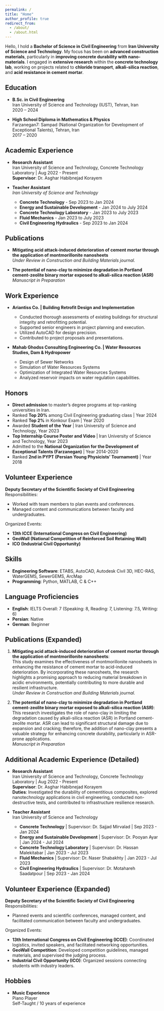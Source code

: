 ```yaml
---
permalink: /
title: "Home"
author_profile: true
redirect_from: 
  - /about/
  - /about.html
---
```


Hello, I hold a **Bachelor of Science in Civil Engineering** from **Iran University of Science and Technology**. My focus has been on **advanced construction materials**, particularly in **improving concrete durability with nano-materials**. I engaged in **extensive research** within the **concrete technology lab**, working on projects related to **chloride transport**, **alkali-silica reaction**, and **acid resistance in cement mortar**.

## Education

- **B.Sc. in Civil Engineering**  
  Iran University of Science and Technology (IUST), Tehran, Iran  
  2020 – 2024

- **High School Diploma in Mathematics & Physics**  
  Farzanegan7: Sampad (National Organization for Development of Exceptional Talents), Tehran, Iran  
  2017 – 2020

## Academic Experience

- **Research Assistant**  
  Iran University of Science and Technology, Concrete Technology Laboratory | Aug 2022 - Present  
  **Supervisor**: Dr. Asghar Habibnejad Korayem

- **Teacher Assistant**  
  *Iran University of Science and Technology*
  - **Concrete Technology** - Sep 2023 to Jan 2024
  - **Energy and Sustainable Development** - Jan 2024 to July 2024
  - **Concrete Technology Laboratory** - Jan 2023 to July 2023
  - **Fluid Mechanics** - Jan 2023 to July 2023
  - **Civil Engineering Hydraulics** - Sep 2023 to Jan 2024


## Publications

- **Mitigating acid attack-induced deterioration of cement mortar through the application of montmorillonite nanosheets**  
  _Under Review in Construction and Building Materials journal._
  
- **The potential of nano-clay to minimize degradation in Portland cement-zeolite binary mortar exposed to alkali-silica reaction (ASR)**  
  _Manuscript in Preparation_

## Work Experience

- **Ariantiss Co. | Building Retrofit Design and Implementation**
  - Conducted thorough assessments of existing buildings for structural integrity and retrofitting potential.
  - Supported senior engineers in project planning and execution.
  - Utilized AutoCAD for design precision.
  - Contributed to project proposals and presentations.

- **Mahab Ghodss Consulting Engineering Co. | Water Resources Studies, Dam & Hydropower**
  - Design of Sewer Networks
  - Simulation of Water Resources Systems
  - Optimization of Integrated Water Resources Systems
  - Analyzed reservoir impacts on water regulation capabilities.

## Honors

- **Direct admission** to master’s degree programs at top-ranking universities in Iran.
- Ranked **Top 20%** among Civil Engineering graduating class | Year 2024
- Ranked **Top 2%** in Konkour Exam | Year 2020
- Awarded **Student of the Year** | Iran University of Science and Technology, Year 2023
- **Top Internship Course Poster and Video** | Iran University of Science and Technology, Year 2023
- Admitted to the **National Organization for the Development of Exceptional Talents (Farzanegan)** | Year 2014-2020
- Ranked **2nd in PYPT (Persian Young Physicists’ Tournament)** | Year 2018

## Volunteer Experience

**Deputy Secretary of the Scientific Society of Civil Engineering**  
Responsibilities:
- Worked with team members to plan events and conferences.
- Managed content and communications between faculty and undergraduates.

Organized Events:
- **13th ICCE (International Congress on Civil Engineering)**
- **GeoWall (National Competition of Reinforced Soil Retaining Wall)**
- **ICO (Industrial Civil Opportunity)**

## Skills

- **Engineering Software**: ETABS, AutoCAD, Autodesk Civil 3D, HEC-RAS, WaterGEMS, SewerGEMS, ArcMap
- **Programming**: Python, MATLAB, C & C++

## Language Proficiencies

- **English**: IELTS Overall: 7 (Speaking: 8, Reading: 7, Listening: 7.5, Writing: 6)
- **Persian**: Native
- **German**: Beginner

## Publications (Expanded)

1. **Mitigating acid attack-induced deterioration of cement mortar through the application of montmorillonite nanosheets**:  
   This study examines the effectiveness of montmorillonite nanosheets in enhancing the resistance of cement mortar to acid-induced deterioration. By incorporating these nanosheets, the research highlights a promising approach to reducing material breakdown in acidic environments, potentially contributing to more durable and resilient infrastructure.  
   _Under Review in Construction and Building Materials journal._

2. **The potential of nano-clay to minimize degradation in Portland cement-zeolite binary mortar exposed to alkali-silica reaction (ASR)**:  
   This research investigates the role of nano-clay in limiting the degradation caused by alkali-silica reaction (ASR) in Portland cement-zeolite mortar. ASR can lead to significant structural damage due to expansion and cracking; therefore, the addition of nano-clay presents a valuable strategy for enhancing concrete durability, particularly in ASR-prone applications.  
   _Manuscript in Preparation_

## Additional Academic Experience (Detailed)

- **Research Assistant**  
  Iran University of Science and Technology, Concrete Technology Laboratory | Aug 2022 - Present  
  **Supervisor**: Dr. Asghar Habibnejad Korayem  
  **Duties**: Investigated the durability of cementitious composites, explored nanotechnology applications in civil engineering, conducted non-destructive tests, and contributed to infrastructure resilience research.

- **Teacher Assistant**  
  Iran University of Science and Technology
  - **Concrete Technology** | Supervisor: Dr. Sajjad Mirvalad | Sep 2023 - Jan 2024
  - **Energy and Sustainable Development** | Supervisor: Dr. Pooyan Ayar | Jan 2024 - Jul 2024
  - **Concrete Technology Laboratory** | Supervisor: Dr. Hassan Malekitabar | Jan 2023 - Jul 2023
  - **Fluid Mechanics** | Supervisor: Dr. Naser Shabakhty | Jan 2023 - Jul 2023
  - **Civil Engineering Hydraulics** | Supervisor: Dr. Motahareh Saadatpour | Sep 2023 - Jan 2024

## Volunteer Experience (Expanded)

**Deputy Secretary of the Scientific Society of Civil Engineering**  
Responsibilities:
- Planned events and scientific conferences, managed content, and facilitated communication between faculty and undergraduates.

Organized Events:
- **13th International Congress on Civil Engineering (ICCE)**: Coordinated logistics, invited speakers, and facilitated networking opportunities.
- **GeoWall Competition**: Developed competition guidelines, managed materials, and supervised the judging process.
- **Industrial Civil Opportunity (ICO)**: Organized sessions connecting students with industry leaders.

## Hobbies

- **Music Experience**  
  Piano Player  
  Self-Taught / 10 years of experience
